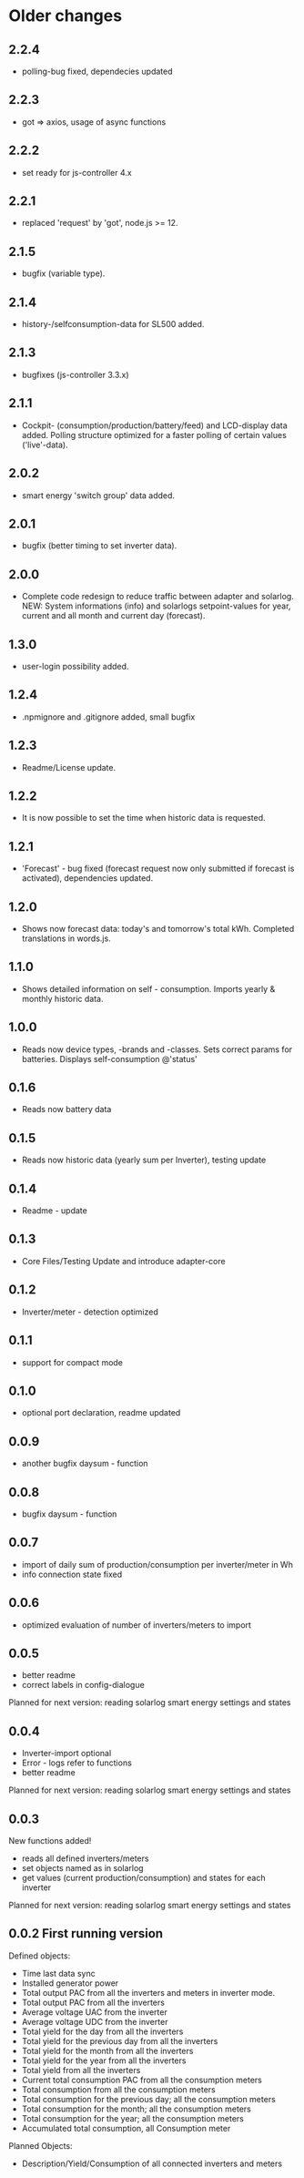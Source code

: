 # Older changes
## 2.2.4

-   polling-bug fixed, dependecies updated

## 2.2.3

-   got => axios, usage of async functions

## 2.2.2

-   set ready for js-controller 4.x

## 2.2.1

-   replaced 'request' by 'got', node.js >= 12.

## 2.1.5

-   bugfix (variable type).

## 2.1.4

-   history-/selfconsumption-data for SL500 added.

## 2.1.3

-   bugfixes (js-controller 3.3.x)

## 2.1.1

-   Cockpit- (consumption/production/battery/feed) and LCD-display data added. Polling structure optimized for a faster polling of certain values ('live'-data).

## 2.0.2

-   smart energy 'switch group' data added.

## 2.0.1

-   bugfix (better timing to set inverter data).

## 2.0.0

-   Complete code redesign to reduce traffic between adapter and solarlog. NEW: System informations (info) and solarlogs setpoint-values for year, current and all month and current day (forecast).

## 1.3.0

-   user-login possibility added.

## 1.2.4

-   .npmignore and .gitignore added, small bugfix

## 1.2.3

-   Readme/License update.

## 1.2.2

-   It is now possible to set the time when historic data is requested.

## 1.2.1

-   'Forecast' - bug fixed (forecast request now only submitted if forecast is activated), dependencies updated.

## 1.2.0

-   Shows now forecast data: today's and tomorrow's total kWh. Completed translations in words.js.

## 1.1.0

-   Shows detailed information on self - consumption. Imports yearly & monthly historic data.

## 1.0.0

-   Reads now device types, -brands and -classes. Sets correct params for batteries. Displays self-consumption @'status'

## 0.1.6

-   Reads now battery data

## 0.1.5

-   Reads now historic data (yearly sum per Inverter), testing update

## 0.1.4

-   Readme - update

## 0.1.3

-   Core Files/Testing Update and introduce adapter-core

## 0.1.2

-   Inverter/meter - detection optimized

## 0.1.1

-   support for compact mode

## 0.1.0

-   optional port declaration, readme updated

## 0.0.9

-   another bugfix daysum - function

## 0.0.8

-   bugfix daysum - function

## 0.0.7

-   import of daily sum of production/consumption per inverter/meter in Wh
-   info connection state fixed

## 0.0.6

-   optimized evaluation of number of inverters/meters to import

## 0.0.5

-   better readme
-   correct labels in config-dialogue

Planned for next version: reading solarlog smart energy settings and states

## 0.0.4

-   Inverter-import optional
-   Error - logs refer to functions
-   better readme

Planned for next version: reading solarlog smart energy settings and states

## 0.0.3

New functions added!

-   reads all defined inverters/meters
-   set objects named as in solarlog
-   get values (current production/consumption) and states for each inverter

Planned for next version: reading solarlog smart energy settings and states

## 0.0.2 First running version

Defined objects:

-   Time last data sync
-   Installed generator power
-   Total output PAC from all the inverters and meters in inverter mode.
-   Total output PAC from all the inverters
-   Average voltage UAC from the inverter
-   Average voltage UDC from the inverter
-   Total yield for the day from all the inverters
-   Total yield for the previous day from all the inverters
-   Total yield for the month from all the inverters
-   Total yield for the year from all the inverters
-   Total yield from all the inverters
-   Current total consumption PAC from all the consumption meters
-   Total consumption from all the consumption meters
-   Total consumption for the previous day; all the consumption meters
-   Total consumption for the month; all the consumption meters
-   Total consumption for the year; all the consumption meters
-   Accumulated total consumption, all Consumption meter

Planned Objects:

-   Description/Yield/Consumption of all connected inverters and meters